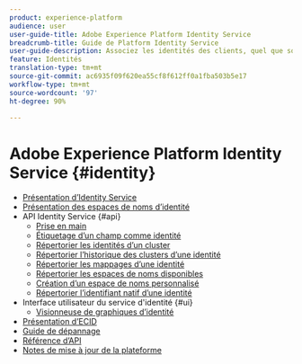 ```yaml
---
product: experience-platform
audience: user
user-guide-title: Adobe Experience Platform Identity Service
breadcrumb-title: Guide de Platform Identity Service
user-guide-description: Associez les identités des clients, quel que soit l’appareil ou le système utilisé, afin d’offrir des expériences numériques personnalisées.
feature: Identités
translation-type: tm+mt
source-git-commit: ac6935f09f620ea55cf8f612ff0a1fba503b5e17
workflow-type: tm+mt
source-wordcount: '97'
ht-degree: 90%

---
```



# Adobe Experience Platform Identity Service {#identity}

- [Présentation d’Identity Service](home.md)
- [Présentation des espaces de noms d’identité](namespaces.md)
- API Identity Service {#api}
   - [Prise en main](api/getting-started.md)
   - [Étiquetage d’un champ comme identité](api/label-identities.md)
   - [Répertorier les identités d’un cluster](api/list-cluster-identites.md)
   - [Répertorier l’historique des clusters d’une identité](api/list-cluster-history.md)
   - [Répertorier les mappages d’une identité](api/list-identity-mappings.md)
   - [Répertorier les espaces de noms disponibles](api/list-namespaces.md)
   - [Création d’un espace de noms personnalisé](api/create-custom-namespace.md)
   - [Répertorier l’identifiant natif d’une identité](api/list-native-id.md)
- Interface utilisateur du service d&#39;identité {#ui}
   - [Visionneuse de graphiques d’identité](ui/identity-graph-viewer.md)
- [Présentation d’ECID](ecid.md)
- [Guide de dépannage](troubleshooting-guide.md)
- [Référence d’API](https://www.adobe.io/apis/experienceplatform/home/api-reference.html#!acpdr/swagger-specs/id-service-api.yaml)
- [Notes de mise à jour de la plateforme](https://docs.adobe.com/content/help/fr-FR/experience-platform/release-notes/latest.html)